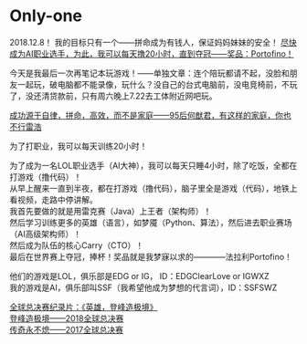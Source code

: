 # Only-one
2018.12.8！
我的目标只有一个——拼命成为有钱人，保证妈妈妹妹的安全！
<a href="https://github.com/AISWZ/Only-one/blob/master/homePage/SSFSWZ">尽快成为AI职业选手，为此，我可以每天撸20小时，直到夺冠——奖品：Portofino！</a>

今天是我最后一次再笔记本玩游戏！——单独文章：连个陪玩都请不起，没脸和朋友一起玩，破电脑都不能录像，玩什么？没自己的台式电脑前，没电竞椅前，不玩了，没还清贷款前，只有周六晚上7.22去工体附近网吧玩。

<a href="https://mp.weixin.qq.com/s/VsiQ8vqaZttKSYVDMf0TeA">成功源于自律，拼命，高效，而不是家庭——95后何猷君，有这样的家庭，你也不行雷浩</a>  

为了打职业，我可以每天训练20小时！

为了成为一名LOL职业选手（AI大神），我可以每天只睡4小时，除了吃饭，全都在打游戏（撸代码）！  
从早上醒来一直到半夜，都在打游戏（撸代码），脑子里全是游戏（代码），地铁上看视频，走路中停讲解。  
我首先要做的就是用雷克赛（Java）上王者（架构师）！  
然后学习训练更多的英雄（语言），如梦魇（Python、算法），然后进去职业赛场（AI高级架构师）！  
然后成为队伍的核心Carry（CTO）！  
最后在世界赛上夺冠，捧杯！奖品就是我梦寐以求的————法拉利Portofino！

他们的游戏是LOL，俱乐部是EDG or IG，  ID：EDGClearLove or IGWXZ  
我的游戏是AI，俱乐部叫SSF（我希望他成为梦想的代言词），ID：SSFSWZ

<a href="https://lol.qq.com/v/v2/detail.shtml?docid=9508704332239299098">全球总决赛纪录片：《英雄，登峰造极境》</a>  
<a href="https://lol.qq.com/v/v2/detail.shtml?docid=6461401811046931519&tagGroup=">登峰造极境——2018全球总决赛</a>  
<a href="https://lol.qq.com/v/v2/detail.shtml?docid=1821108299380961&tagGroup=">传奇永不熄——2017全球总决赛</a>
